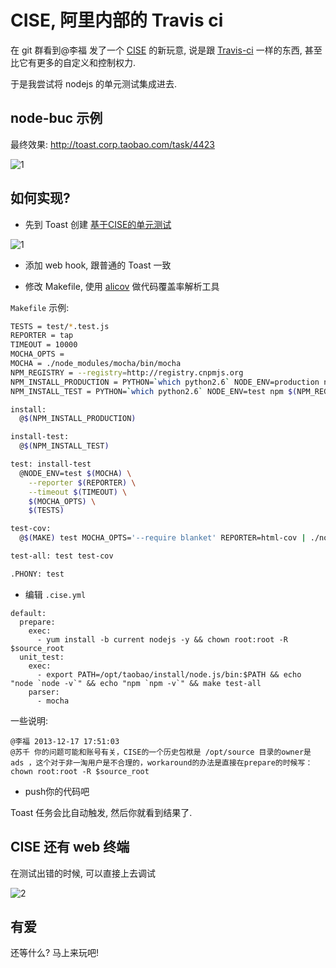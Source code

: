 # CISE, 阿里内部的 Travis ci

在 git 群看到@李福 发了一个 [CISE](http://gitlab.alibaba-inc.com/cise/engine/wikis/user_home) 的新玩意,
说是跟 [Travis-ci](https://travis-ci.org) 一样的东西, 甚至比它有更多的自定义和控制权力.

于是我尝试将 nodejs 的单元测试集成进去.

## node-buc 示例

最终效果: http://toast.corp.taobao.com/task/4423

![1](http://nfs.nodeblog.org/8/8/88689067fb327b55dd53dc2179487260.png)

## 如何实现?

* 先到 Toast 创建 [基于CISE的单元测试](http://toast.corp.taobao.com/task/create)

![1](http://nfs.nodeblog.org/c/a/ca0f308f027da73ffcd938d1569f409c.png)

* 添加 web hook, 跟普通的 Toast 一致

* 修改 Makefile, 使用 [alicov](https://github.com/fengmk2/alicov) 做代码覆盖率解析工具

`Makefile` 示例:

```bash
TESTS = test/*.test.js
REPORTER = tap
TIMEOUT = 10000
MOCHA_OPTS =
MOCHA = ./node_modules/mocha/bin/mocha
NPM_REGISTRY = --registry=http://registry.cnpmjs.org
NPM_INSTALL_PRODUCTION = PYTHON=`which python2.6` NODE_ENV=production npm $(NPM_REGISTRY) install --silent
NPM_INSTALL_TEST = PYTHON=`which python2.6` NODE_ENV=test npm $(NPM_REGISTRY) install --silent

install:
  @$(NPM_INSTALL_PRODUCTION)

install-test:
  @$(NPM_INSTALL_TEST)

test: install-test
  @NODE_ENV=test $(MOCHA) \
    --reporter $(REPORTER) \
    --timeout $(TIMEOUT) \
    $(MOCHA_OPTS) \
    $(TESTS)

test-cov:
  @$(MAKE) test MOCHA_OPTS='--require blanket' REPORTER=html-cov | ./node_modules/alicov/bin/alicov

test-all: test test-cov

.PHONY: test
```

* 编辑 `.cise.yml`

```
default:
  prepare:
    exec:
      - yum install -b current nodejs -y && chown root:root -R $source_root
  unit_test:
    exec:
      - export PATH=/opt/taobao/install/node.js/bin:$PATH && echo "node `node -v`" && echo "npm `npm -v`" && make test-all
    parser:
      - mocha
```

一些说明:

```
@李福 2013-12-17 17:51:03
@苏千 你的问题可能和账号有关，CISE的一个历史包袱是 /opt/source 目录的owner是 ads ，这个对于非一淘用户是不合理的，workaround的办法是直接在prepare的时候写： chown root:root -R $source_root
```

* push你的代码吧

Toast 任务会比自动触发, 然后你就看到结果了.

## CISE 还有 web 终端

在测试出错的时候, 可以直接上去调试

![2](http://nfs.nodeblog.org/f/3/f3565b706c0a928a8f8e9c38efb4e029.png)

## 有爱

还等什么? 马上来玩吧!

